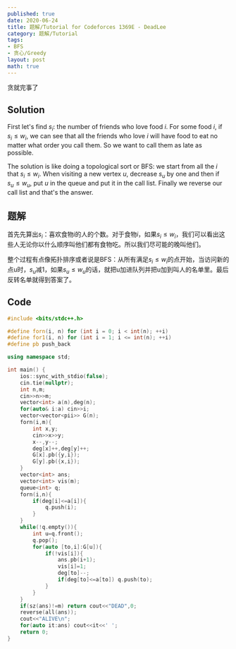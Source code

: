 ```yaml
---
published: true
date: 2020-06-24
title: 题解/Tutorial for Codeforces 1369E - DeadLee
category: 题解/Tutorial
tags:
- BFS
- 贪心/Greedy
layout: post
math: true
---
```

贪就完事了
<!--more-->

## Solution

First let's find $s_i$: the number of friends who love food $i$. For some food $i$, if $s_i\leq w_i$, we can see that all the friends who love $i$ will have food to eat no matter what order you call them. So we want to call them as late as possible.

The solution is like doing a topological sort or BFS: we start from all the $i$ that $s_i\leq w_i$. When visiting a new vertex $u$, decrease $s_u$ by one and then if $s_u\leq w_u$, put $u$ in the queue and put it in the call list. Finally we reverse our call list and that's the answer.

## 题解

首先先算出$s_i$：喜欢食物$i$的人的个数。对于食物$i$，如果$s_i\leq w_i$，我们可以看出这些人无论你以什么顺序叫他们都有食物吃。所以我们尽可能的晚叫他们。

整个过程有点像拓扑排序或者说是BFS：从所有满足$s_i\leq w_i$的点开始，当访问新的点u时，$s_u$减1，如果$s_u\leq w_u$的话，就把u加进队列并把u加到叫人的名单里。最后反转名单就得到答案了。

## Code

```cpp
#include <bits/stdc++.h>

#define forn(i, n) for (int i = 0; i < int(n); ++i)
#define for1(i, n) for (int i = 1; i <= int(n); ++i)
#define pb push_back

using namespace std;

int main() {
    ios::sync_with_stdio(false);
    cin.tie(nullptr);
    int n,m;
    cin>>n>>m;
    vector<int> a(n),deg(n);
    for(auto& i:a) cin>>i;
    vector<vector<pii>> G(n);
    forn(i,m){
        int x,y;
        cin>>x>>y;
        x--,y--;
        deg[x]++,deg[y]++;
        G[x].pb({y,i});
        G[y].pb({x,i});
    }
    vector<int> ans;
    vector<int> vis(m);
    queue<int> q;
    forn(i,n){
        if(deg[i]<=a[i]){
            q.push(i);
        }
    }
    while(!q.empty()){
        int u=q.front();
        q.pop();
        for(auto [to,i]:G[u]){
            if(!vis[i]){
                ans.pb(i+1);
                vis[i]=1;
                deg[to]--;
                if(deg[to]<=a[to]) q.push(to);
            }
        }
    }
    if(sz(ans)!=m) return cout<<"DEAD",0;
    reverse(all(ans));
    cout<<"ALIVE\n";
    for(auto it:ans) cout<<it<<' ';
    return 0;
}
```
